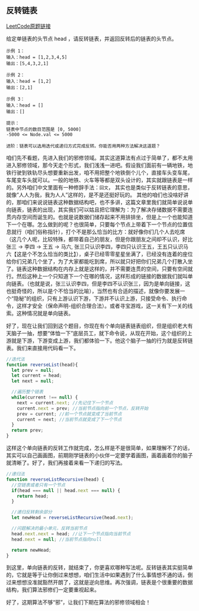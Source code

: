 ## 反转链表

[LeetCode原题链接](https://leetcode.cn/problems/OrIXps/description/)

给定单链表的头节点 head ，请反转链表，并返回反转后的链表的头节点。

```
示例 1：
输入：head = [1,2,3,4,5]
输出：[5,4,3,2,1]

示例 2：
输入：head = [1,2]
输出：[2,1]

示例 3：
输入：head = []
输出：[]
 
提示：
链表中节点的数目范围是 [0, 5000]
-5000 <= Node.val <= 5000

进阶：链表可以选用迭代或递归方式完成反转。你能否用两种方法解决这道题？
```

咱们先不看题，先进入我们的邪修领域。其实这道算法有点过于简单了，都不太用进入邪修领域，那今天走个形式，我们浅浅一进吧。假设我们面前有一辆地铁，地铁行驶到铁轨尽头想要重新出发，咱不用把整个地铁倒个儿个，直接车头变车尾，车尾变车头就可以。一般的地铁、火车等等都是双头设计的，其实就跟链表是一样的。另外咱们中文里面有一种修辞手法：`回文`， 其实也是类似于反转链表的意思，就像”人人为我，我为人人”这样的，是不是还挺好玩的。
其他的咱们也没啥好讲的，那咱们来说说链表这种数据结构吧，也不多讲，这篇文章里我们就简单说说单向链表，链表的出现，其实我们可以姑且把它理解为：为了解决存储数据不需要连贯内存空间而诞生的。也就是说数据们储存起来不用排排坐，但是上一个也能知道下一个在哪。怎么做到的呢？也很简单，只要每个节点上带着下一个节点的位置信息就行（咱们俗称指针），打个不是那么恰当的比方：就好像你们几个人去吃席（这几个人呢，比较特殊，都带着自己的朋友，但是你跟朋友之间却不认识，好比张三 -> 李四 -> 王五 -> 马六, 张三只认识李四，李四只认识王五，王五只认识马六【这是个不怎么恰当的类比】），桌子已经零零星星坐满了，已经没有连着的座位给你们兄弟几个坐了，为了大家都能吃到席，所以就只好把你们兄弟几个打散入坐了。链表这种数据结构在内存上就是这样的，并不需要连贯的空间，只要有空间就行。然后这种上一个只知道下一个在哪的情况，这样形成的链接的数据我们就叫单向链表。（也就是说，张三认识李四，但是李四不认识张三，因为是单向链接，这也挺奇怪的，所以是个不恰当的比喻），当然也有合适的描述，就像你要发展一个“隐秘”的组织，只有上游认识下游，下游并不认识上游，只接受命令、执行命令，这样才安全（保命声明-组织合理合法）。或者寻宝游戏，这一关有下一关的线索。这种情况就是单向链表。

好了，现在让我们回到这个题目，你现在有个单向链表链表组织，但是组织老大有天脑子一抽，想要“体恤一下”底层员工，就下命令说，从现在开始，这个组织的上游就是下游，下游变成上游，我们都体验一下。他这个脑子一抽的行为就是反转链表。我们来直接用代码看一下。

```js
//迭代法
function reverseList(head){
  let prev = null;
  let current = head;
  let next = null;

  //遍历整个链表
  while(current !== null) {
    next = current.next; //先记住下一个节点
    current.next = prev; //当前节点指向前一个节点，反转开始
    prev = current; //前一个节点就变成了当前节点
    current = next; //当前节点就变成了下一个节点
  }
  return prev;
}
```

这样这个单向链表的反转工作就完成，怎么样是不是很简单，如果理解不了的话，其实可以自己画画图，前期刚学链表的小伙伴一定要学着画图，画着画着你的脑子就清晰了。好了，我们再接着来看一下递归的写法。

```js
//递归法
function reverseListRecursive(head) {
  //空链表或者只有一个节点
  if(head === null || head.next === null) {
    return head;
  }

  //递归反转剩余部分
  let newHead = reverseListRecursive(head.next);

  //问题解决的最小单元，反转当前节点
  head.next.next = head; //让下一个节点指向当前节点
  head.next = null; //当前节点指向null

  return newHead;
}
```

到这里，单向链表的反转，就结束了，你更喜欢哪种写法呢。反转链表其实挺简单的，它就是等于让你倒过来想想，咱们生活中如果遇到了什么事情想不通的话，倒过来想想没准就豁然开朗了，这就是逆向思维。再次强调，链表是个很重要的数据结构，我们算法邪修们一定要重视起来。

好了，这期算法不够“邪”，让我们下期在算法的邪修领域相会！
